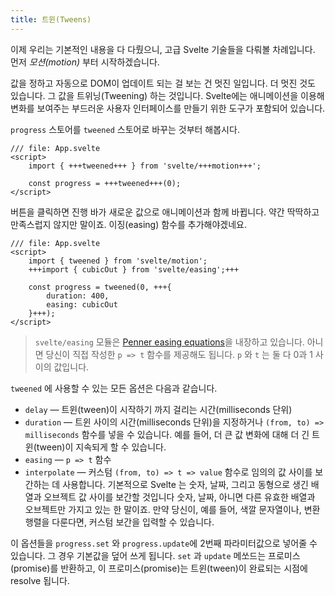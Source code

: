 ```yaml
---
title: 트윈(Tweens)
---
```


이제 우리는 기본적인 내용을 다 다뤘으니, 고급 Svelte 기술들을 다뤄볼 차례입니다. 먼저 _모션(motion)_ 부터 시작하겠습니다.

값을 정하고 자동으로 DOM이 업데이트 되는 걸 보는 건 멋진 일입니다. 더 멋진 것도 있습니다. 그 값을 트위닝(Tweening) 하는 것입니다. Svelte에는 애니메이션을 이용해 변화를 보여주는 부드러운 사용자 인터페이스를 만들기 위한 도구가 포함되어 있습니다.

`progress` 스토어를 `tweened` 스토어로 바꾸는 것부터 해봅시다.

```svelte
/// file: App.svelte
<script>
	import { +++tweened+++ } from 'svelte/+++motion+++';

	const progress = +++tweened+++(0);
</script>
```

버튼을 클릭하면 진행 바가 새로운 값으로 애니메이션과 함께 바뀝니다. 약간 딱딱하고 만족스럽지 않지만 말이죠. 이징(easing) 함수를 추가해야겠네요.

```svelte
/// file: App.svelte
<script>
	import { tweened } from 'svelte/motion';
	+++import { cubicOut } from 'svelte/easing';+++

	const progress = tweened(0, +++{
		duration: 400,
		easing: cubicOut
	}+++);
</script>
```

> `svelte/easing` 모듈은 [Penner easing equations](https://web.archive.org/web/20190805215728/http://robertpenner.com/easing/)을 내장하고 있습니다. 아니면 당신이 직접 작성한 `p => t` 함수를 제공해도 됩니다. `p` 와 `t` 는 둘 다 0과 1 사이의 값입니다.

`tweened` 에 사용할 수 있는 모든 옵션은 다음과 같습니다.

- `delay` — 트윈(tween)이 시작하기 까지 걸리는 시간(milliseconds 단위)
- `duration` — 트윈 사이의 시간(milliseconds 단위)을 지정하거나 `(from, to) => milliseconds` 함수를 넣을 수 있습니다. 예를 들어, 더 큰 값 변화에 대해 더 긴 트윈(tween)이 지속되게 할 수 있습니다.
- `easing` — `p => t` 함수
- `interpolate` — 커스텀 `(from, to) => t => value` 함수로 임의의 값 사이를 보간하는 데 사용합니다. 기본적으로 Svelte 는 숫자, 날짜, 그리고 동형으로 생긴 배열과 오브젝트 값 사이를 보간할 것입니다  숫자, 날짜, 아니면 다른 유효한 배열과 오브젝트만 가지고 있는 한 말이죠. 만약 당신이, 예를 들어, 색깔 문자열이나, 변환 행렬을 다룬다면, 커스텀 보간을 입력할 수 있습니다.

이 옵션들을 `progress.set` 와 `progress.update`에 2번째 파라미터값으로 넣어줄 수 있습니다. 그 경우 기본값을 덮어 쓰게 됩니다. `set` 과 `update` 메쏘드는 프로미스(promise)를 반환하고, 이 프로미스(promise)는 트윈(tween)이 완료되는 시점에 resolve 됩니다.
